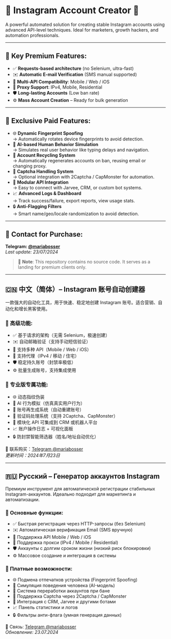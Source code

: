 
# 🌟 Instagram Account Creator 🌟

A powerful automated solution for creating stable Instagram accounts using advanced API-level techniques. Ideal for marketers, growth hackers, and automation professionals.

---

## 🔑 Key Premium Features:
- ✅ **Requests-based architecture** (no Selenium, ultra-fast)
- ✉️ **Automatic E-mail Verification** (SMS manual supported)
- 📱 **Multi-API Compatibility**: Mobile / Web / iOS
- 🔐 **Proxy Support**: IPv4, Mobile, Residential
- 🛡️ **Long-lasting Accounts** (Low ban rate)
- ⚙️ **Mass Account Creation** – Ready for bulk generation

---

## 💎 Exclusive Paid Features:
- 🌐 **Dynamic Fingerprint Spoofing**  
  → Automatically rotates device fingerprints to avoid detection.
- 🧠 **AI-based Human Behavior Simulation**  
  → Simulates real user behavior like typing delays and navigation.
- 🔄 **Account Recycling System**  
  → Automatically regenerates accounts on ban, reusing email or changing proxy.
- 💬 **Captcha Handling System**  
  → Optional integration with 2Captcha / CapMonster for automation.
- 🧩 **Modular API Integration**  
  → Easy to connect with Jarvee, CRM, or custom bot systems.
- 📈 **Advanced Logs & Dashboard**  
  → Track success/failure, export reports, view usage stats.
- 🔒 **Anti-Flagging Filters**  
  → Smart name/geo/locale randomization to avoid detection.

---

## 📩 Contact for Purchase:
**Telegram: [@mariabosser](https://t.me/mariabosser)**  
_Last update: 23/07/2024_

> 📌 **Note**: This repository contains no source code. It serves as a landing for premium clients only.

---

## 🇨🇳 中文（简体）– Instagram 账号自动创建器

一款强大的自动化工具，用于快速、稳定地创建 Instagram 账号。适合营销、自动化和增长黑客使用。

### 🔑 高级功能:
- ✅ 基于请求的架构（无需 Selenium，极速创建）
- ✉️ 自动邮箱验证（支持手动短信验证）
- 📱 支持多种 API（Mobile / Web / iOS）
- 🔐 支持代理（IPv4 / 移动 / 住宅）
- 🛡️ 稳定持久账号（封禁率极低）
- ⚙️ 批量生成账号，支持集成使用

### 💎 专业版专属功能:
- 🌐 动态指纹伪装  
- 🧠 AI 行为模拟（仿真真实用户行为）  
- 🔄 账号再生成系统（自动重建账号）  
- 💬 验证码处理系统（支持 2Captcha、CapMonster）  
- 🧩 模块化 API 可集成到 CRM 或机器人平台  
- 📈 账户操作日志 + 可视化面板  
- 🔒 防封禁智能筛选器（姓名/地址自动优化）

📩 联系购买：[Telegram @mariabosser](https://t.me/mariabosser)  
_更新时间：2024年7月23日_

---

## 🇷🇺 Русский – Генератор аккаунтов Instagram

Премиум инструмент для автоматической регистрации стабильных Instagram-аккаунтов. Идеально подходит для маркетинга и автоматизации.

### 🔑 Основные функции:
- ✅ Быстрая регистрация через HTTP-запросы (без Selenium)
- ✉️ Автоматическая верификация Email (SMS вручную)
- 📱 Поддержка API Mobile / Web / iOS
- 🔐 Поддержка прокси (IPv4 / Mobile / Residential)
- 🛡️ Аккаунты с долгим сроком жизни (низкий риск блокировки)
- ⚙️ Массовое создание и интеграция в системы

### 💎 Платные возможности:
- 🌐 Подмена отпечатков устройства (Fingerprint Spoofing)
- 🧠 Симуляция поведения человека (AI-модель)
- 🔄 Система переработки аккаунтов при бане
- 💬 Поддержка Captcha через 2Captcha / CapMonster
- 🧩 Интеграция с CRM, Jarvee и другими ботами
- 📈 Панель статистики и логов
- 🔒 Фильтры анти-флага (умная генерация данных)

📩 Связь: [Telegram @mariabosser](https://t.me/mariabosser)  
_Обновление: 23.07.2024_
